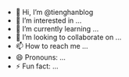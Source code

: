 - 👋 Hi, I’m @tienghanblog
- 👀 I’m interested in ...
- 🌱 I’m currently learning ...
- 💞️ I’m looking to collaborate on ...
- 📫 How to reach me ...
- 😄 Pronouns: ...
- ⚡ Fun fact: ...

<!---
tienghanblog/tienghanblog is a ✨ special ✨ repository because its `README.md` (this file) appears on your GitHub profile.
You can click the Preview link to take a look at your changes.
--->
